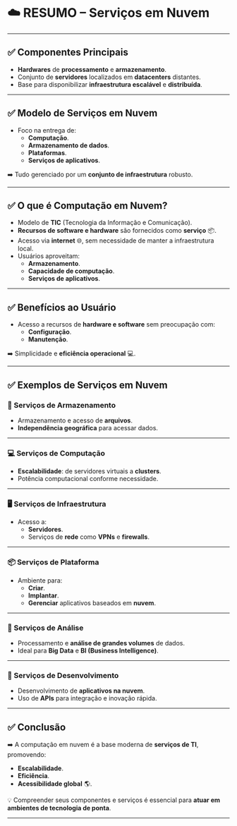 # &#x2601;&#xFE0F; RESUMO – Serviços em Nuvem

---

## ✅ Componentes Principais

- **Hardwares** de **processamento** e **armazenamento**.
- Conjunto de **servidores** localizados em **datacenters** distantes.
- Base para disponibilizar **infraestrutura escalável** e **distribuída**.

---

## ✅ Modelo de Serviços em Nuvem

- Foco na entrega de:
  - **Computação**.
  - **Armazenamento de dados**.
  - **Plataformas**.
  - **Serviços de aplicativos**.
  
➡️ Tudo gerenciado por um **conjunto de infraestrutura** robusto.

---

## ✅ O que é Computação em Nuvem?

- Modelo de **TIC** (Tecnologia da Informação e Comunicação).
- **Recursos de software e hardware** são fornecidos como **serviço** &#x1F4E6;.
- Acesso via **internet** &#x1F310;, sem necessidade de manter a infraestrutura local.
- Usuários aproveitam:
  - **Armazenamento**.
  - **Capacidade de computação**.
  - **Serviços de aplicativos**.

---

## ✅ Benefícios ao Usuário

- Acesso a recursos de **hardware e software** sem preocupação com:
  - **Configuração**.
  - **Manutenção**.
  
➡️ Simplicidade e **eficiência operacional** &#x1F4BB;.

---

## ✅ Exemplos de Serviços em Nuvem

### &#x1F4C2; Serviços de Armazenamento
- Armazenamento e acesso de **arquivos**.
- **Independência geográfica** para acessar dados.

---

### &#x1F4BB; Serviços de Computação
- **Escalabilidade**: de servidores virtuais a **clusters**.
- Potência computacional conforme necessidade.

---

### &#x1F5A5;&#xFE0F; Serviços de Infraestrutura
- Acesso a:
  - **Servidores**.
  - Serviços de **rede** como **VPNs** e **firewalls**.

---

### &#x1F4E6; Serviços de Plataforma
- Ambiente para:
  - **Criar**.
  - **Implantar**.
  - **Gerenciar** aplicativos baseados em **nuvem**.

---

### &#x1F52C; Serviços de Análise
- Processamento e **análise de grandes volumes** de dados.
- Ideal para **Big Data** e **BI (Business Intelligence)**.

---

### &#x1F3A8; Serviços de Desenvolvimento
- Desenvolvimento de **aplicativos na nuvem**.
- Uso de **APIs** para integração e inovação rápida.

---

## ✅ Conclusão

➡️ A computação em nuvem é a base moderna de **serviços de TI**, promovendo:
- **Escalabilidade**.
- **Eficiência**.
- **Acessibilidade global** &#x1F30E;.

&#x1F4A1; Compreender seus componentes e serviços é essencial para **atuar em ambientes de tecnologia de ponta**.

---
